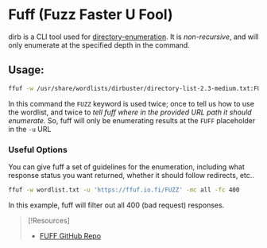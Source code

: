 
# Fuff (Fuzz Faster U Fool)
dirb is a CLI tool used for [directory-enumeration](cybersecurity/TTPs/recon/directory-enumeration.md). It is *non-recursive*, and will only enumerate at the specified depth in the command.
## Usage:
```bash
ffuf -w /usr/share/wordlists/dirbuster/directory-list-2.3-medium.txt:FUZZ -u http://10.0.2.15/FUZZ
```
In this command the `FUZZ` keyword is used twice; once to tell us how to use the wordlist, and twice to *tell fuff where in the provided URL path it should enumerate.* So, fuff will only be enumerating results at the `FUFF` placeholder in the `-u` URL
### Useful Options
You can give fuff a set of guidelines for the enumeration, including what response status you want returned, whether it should follow redirects, etc..
```bash
ffuf -w wordlist.txt -u 'https://ffuf.io.fi/FUZZ' -mc all -fc 400
```
In this example, fuff will filter out all 400 (bad request) responses.

> [!Resources]
> - [FUFF GitHub Repo](https://github.com/ffuf/ffuf)

